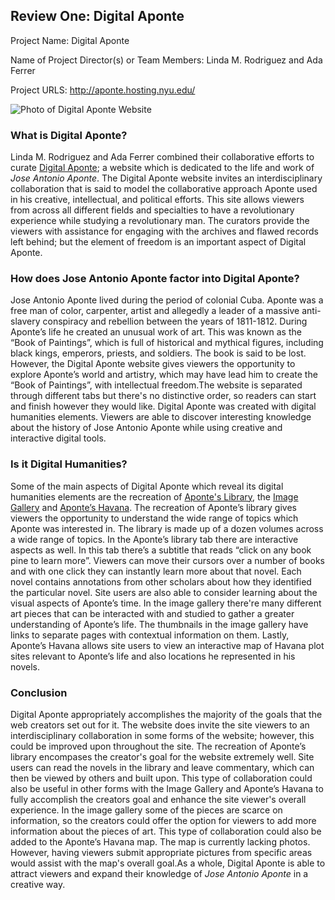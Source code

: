 ## Review One: Digital Aponte 

Project Name: Digital Aponte

Name of Project Director(s) or Team Members: Linda M. Rodriguez and Ada Ferrer

Project URLS: http://aponte.hosting.nyu.edu/


![Photo of Digital Aponte Website](https://jereeemiaah.github.io/Jeremiah-L.-Bethea/images/AponteReviewCover.png)

### What is Digital Aponte?

Linda M. Rodriguez and Ada Ferrer combined their collaborative efforts to curate [Digital Aponte](http://aponte.hosting.nyu.edu/); a website which is dedicated to the life and work of _Jose Antonio Aponte_. The Digital Aponte website invites an interdisciplinary collaboration that is said to model the collaborative approach Aponte used in his creative, intellectual, and political efforts. This site allows viewers from across all different fields and specialties to have a revolutionary experience while studying a revolutionary man. The curators provide the viewers with assistance for engaging with the archives and flawed records left behind; but the element of freedom is an important aspect of Digital Aponte.

### How does Jose Antonio Aponte factor into Digital Aponte?

Jose Antonio Aponte lived during the period of colonial Cuba. Aponte was a free man of color, carpenter, artist and allegedly a leader of a massive anti-slavery conspiracy and rebellion between the years of 1811-1812. During Aponte’s life he created an unusual work of art. This was known as the “Book of Paintings”, which is full  of historical and mythical figures, including black kings, emperors, priests, and soldiers. The book is said to be lost. However, the Digital Aponte website gives viewers the opportunity to explore Aponte’s world and artistry, which may have lead him to create the  “Book of Paintings”, with intellectual freedom.The website is separated through different tabs but there's no distinctive order, so readers can start and finish however they would like. Digital Aponte was created with digital humanities elements. Viewers are able to discover interesting knowledge about the history of Jose Antonio Aponte while using creative and interactive digital tools. 

### Is it Digital Humanities?

Some of the main aspects of Digital Aponte which reveal its digital humanities elements are the recreation of [Aponte's Library](http://aponte.hosting.nyu.edu/apontes-library/), the [Image Gallery](http://aponte.hosting.nyu.edu/havana-visual-culture/) and [Aponte’s Havana](http://aponte.hosting.nyu.edu/apontes-havana/). The recreation of Aponte’s library gives viewers the opportunity to understand the wide range of topics which Aponte was interested in. The library is made up of a dozen volumes across a wide range of topics. In the Aponte’s library tab there are interactive aspects as well. In this tab there’s a subtitle that reads “click on any book pine to learn more”. Viewers can move their cursors over a number of books and with one click they can instantly learn more about that novel. Each novel contains annotations from other scholars about how they identified the particular novel. Site users are also able to consider learning about the visual aspects of Aponte’s time. In the image gallery there're many different art pieces that can be interacted with and studied to gather a greater understanding of Aponte’s life. The thumbnails in the image gallery have links to separate pages with contextual information on them. Lastly, Aponte’s Havana allows site users to view an interactive map of Havana plot sites relevant to Aponte’s life and also locations he represented in his novels. 

### Conclusion

Digital Aponte appropriately accomplishes the majority of the goals that the web creators set out for it.  The website does invite the site viewers to an interdisciplinary collaboration in some forms of the website; however, this could be improved upon throughout the site. The recreation of Aponte’s library encompases the creator's goal for the website extremely well. Site users can read the novels in the library and leave commentary, which can then be viewed by others and built upon. This type of collaboration could also be useful in other forms with the Image Gallery and Aponte’s Havana to fully accomplish the creators goal and enhance the site viewer's overall experience. In the image gallery some of the pieces are scarce on information, so the creators could offer the option for viewers to add more information about the pieces of art. This type of collaboration could also be added to the Aponte’s Havana map. The map is currently lacking photos. However, having viewers submit appropriate pictures from specific areas would assist with the map's overall goal.As a whole, Digital Aponte is able to attract viewers and expand their knowledge of _Jose Antonio Aponte_ in a creative way.
 
